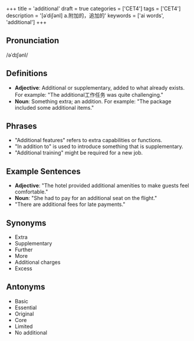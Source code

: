 +++
title = 'additional'
draft = true
categories = ['CET4']
tags = ['CET4']
description = '[əˈdi∫ənl] a.附加的，追加的'
keywords = ['ai words', 'additional']
+++

## Pronunciation
/əˈdɪʃənl/

## Definitions
- **Adjective**: Additional or supplementary, added to what already exists. For example: "The additional工作任务 was quite challenging."
- **Noun**: Something extra; an addition. For example: "The package included some additional items."

## Phrases
- "Additional features" refers to extra capabilities or functions.
- "In addition to" is used to introduce something that is supplementary.
- "Additional training" might be required for a new job.

## Example Sentences
- **Adjective**: "The hotel provided additional amenities to make guests feel comfortable."
- **Noun**: "She had to pay for an additional seat on the flight."
- "There are additional fees for late payments."

## Synonyms
- Extra
- Supplementary
- Further
- More
- Additional charges
- Excess

## Antonyms
- Basic
- Essential
- Original
- Core
- Limited
- No additional

